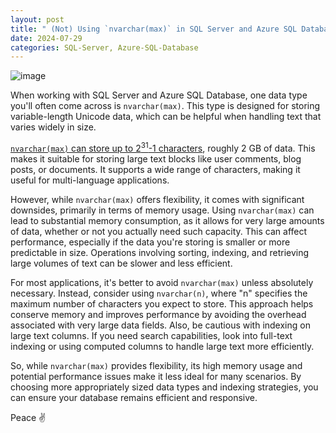 ```yaml
---
layout: post
title: " (Not) Using `nvarchar(max)` in SQL Server and Azure SQL Databases"
date: 2024-07-29
categories: SQL-Server, Azure-SQL-Database
---
```


![image](https://github.com/user-attachments/assets/6d6a0112-6fc7-4aaf-ab8a-abff3740367b)

When working with SQL Server and Azure SQL Database, one data type you'll often come across is `nvarchar(max)`. This type is designed for storing variable-length Unicode data, which can be helpful when handling text that varies widely in size.

[`nvarchar(max)` can store up to 2<sup>31</sup>-1 characters](https://learn.microsoft.com/en-us/sql/t-sql/data-types/nchar-and-nvarchar-transact-sql), roughly 2 GB of data. This makes it suitable for storing large text blocks like user comments, blog posts, or documents. It supports a wide range of characters, making it useful for multi-language applications.

However, while `nvarchar(max)` offers flexibility, it comes with significant downsides, primarily in terms of memory usage. Using `nvarchar(max)` can lead to substantial memory consumption, as it allows for very large amounts of data, whether or not you actually need such capacity. This can affect performance, especially if the data you're storing is smaller or more predictable in size. Operations involving sorting, indexing, and retrieving large volumes of text can be slower and less efficient.

For most applications, it's better to avoid `nvarchar(max)` unless absolutely necessary. Instead, consider using `nvarchar(n)`, where "n" specifies the maximum number of characters you expect to store. This approach helps conserve memory and improves performance by avoiding the overhead associated with very large data fields. Also, be cautious with indexing on large text columns. If you need search capabilities, look into full-text indexing or using computed columns to handle large text more efficiently.

So, while `nvarchar(max)` provides flexibility, its high memory usage and potential performance issues make it less ideal for many scenarios. By choosing more appropriately sized data types and indexing strategies, you can ensure your database remains efficient and responsive.

Peace ✌️

